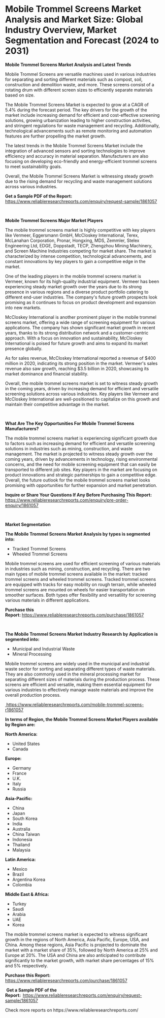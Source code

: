 <p><h1>Mobile Trommel Screens Market Analysis and Market Size: Global Industry Overview, Market Segmentation and Forecast (2024 to 2031)</h1></p><p><strong>Mobile Trommel Screens Market Analysis and Latest Trends</strong></p>
<p><p>Mobile Trommel Screens are versatile machines used in various industries for separating and sorting different materials such as compost, soil, construction and demolition waste, and more. These screens consist of a rotating drum with different screen sizes to efficiently separate materials based on size.</p><p>The Mobile Trommel Screens Market is expected to grow at a CAGR of 5.4% during the forecast period. The key drivers for the growth of the market include increasing demand for efficient and cost-effective screening solutions, growing urbanization leading to higher construction activities, and stringent regulations for waste management and recycling. Additionally, technological advancements such as remote monitoring and automation features are further propelling the market growth.</p><p>The latest trends in the Mobile Trommel Screens Market include the integration of advanced sensors and sorting technologies to improve efficiency and accuracy in material separation. Manufacturers are also focusing on developing eco-friendly and energy-efficient trommel screens to meet sustainability goals.</p><p>Overall, the Mobile Trommel Screens Market is witnessing steady growth due to the rising demand for recycling and waste management solutions across various industries.</p></p>
<p><strong>Get a Sample PDF of the Report:&nbsp;</strong> <a href="https://www.reliableresearchreports.com/enquiry/request-sample/1861057">https://www.reliableresearchreports.com/enquiry/request-sample/1861057</a></p>
<p>&nbsp;</p>
<p><strong>Mobile Trommel Screens Major Market Players</strong></p>
<p><p>The mobile trommel screens market is highly competitive with key players like Vermeer, Eggersmann GmbH, McCloskey International, Terex, McLanahan Corporation, Pronar, Hongxing, MDS, Zemmler, Stelex Engineering Ltd, EDGE, Doppstadt, TECP, Zhengzhou Mining Machinery, and Screen Machine Industries competing for market share. The market is characterized by intense competition, technological advancements, and constant innovations by key players to gain a competitive edge in the market.</p><p>One of the leading players in the mobile trommel screens market is Vermeer, known for its high-quality industrial equipment. Vermeer has been experiencing steady market growth over the years due to its strong presence in various regions and a diverse product portfolio catering to different end-user industries. The company's future growth prospects look promising as it continues to focus on product development and expansion into new markets.</p><p>McCloskey International is another prominent player in the mobile trommel screens market, offering a wide range of screening equipment for various applications. The company has shown significant market growth in recent years, thanks to its strong distribution network and a customer-centric approach. With a focus on innovation and sustainability, McCloskey International is poised for future growth and aims to expand its market presence globally.</p><p>As for sales revenue, McCloskey International reported a revenue of $400 million in 2020, indicating its strong position in the market. Vermeer's sales revenue also saw growth, reaching $3.5 billion in 2020, showcasing its market dominance and financial stability.</p><p>Overall, the mobile trommel screens market is set to witness steady growth in the coming years, driven by increasing demand for efficient and versatile screening solutions across various industries. Key players like Vermeer and McCloskey International are well-positioned to capitalize on this growth and maintain their competitive advantage in the market.</p></p>
<p>&nbsp;</p>
<p><strong>What Are The Key Opportunities For Mobile Trommel Screens Manufacturers?</strong></p>
<p><p>The mobile trommel screens market is experiencing significant growth due to factors such as increasing demand for efficient and versatile screening solutions in industries such as mining, construction, and waste management. The market is projected to witness steady growth over the coming years, driven by advancements in technology, rising environmental concerns, and the need for mobile screening equipment that can easily be transported to different job sites. Key players in the market are focusing on product innovations and strategic partnerships to gain a competitive edge. Overall, the future outlook for the mobile trommel screens market looks promising with opportunities for further expansion and market penetration.</p></p>
<p><strong>Inquire or Share Your Questions If Any Before Purchasing This Report:</strong> <a href="https://www.reliableresearchreports.com/enquiry/pre-order-enquiry/1861057">https://www.reliableresearchreports.com/enquiry/pre-order-enquiry/1861057</a></p>
<p>&nbsp;</p>
<p><strong>Market Segmentation</strong></p>
<p><strong>The Mobile Trommel Screens Market Analysis by types is segmented into:</strong></p>
<p><ul><li>Tracked Trommel Screens</li><li>Wheeled Trommel Screens</li></ul></p>
<p><p>Mobile trommel screens are used for efficient screening of various materials in industries such as mining, construction, and recycling. There are two main types of mobile trommel screens available in the market: tracked trommel screens and wheeled trommel screens. Tracked trommel screens are equipped with tracks for easy mobility on rough terrain, while wheeled trommel screens are mounted on wheels for easier transportation on smoother surfaces. Both types offer flexibility and versatility for screening various materials in different applications.</p></p>
<p><strong>Purchase this Report:&nbsp;</strong><a href="https://www.reliableresearchreports.com/purchase/1861057">https://www.reliableresearchreports.com/purchase/1861057</a></p>
<p>&nbsp;</p>
<p><strong>The Mobile Trommel Screens Market Industry Research by Application is segmented into:</strong></p>
<p><ul><li>Municipal and Industrial Waste</li><li>Mineral Processing</li></ul></p>
<p><p>Mobile trommel screens are widely used in the municipal and industrial waste sector for sorting and separating different types of waste materials. They are also commonly used in the mineral processing market for separating different sizes of materials during the production process. These screens are efficient and versatile, making them essential equipment for various industries to effectively manage waste materials and improve the overall production process.</p></p>
<p><a href="https://www.reliableresearchreports.com/mobile-trommel-screens-r1861057">&nbsp;https://www.reliableresearchreports.com/mobile-trommel-screens-r1861057</a></p>
<p><strong>In terms of Region, the Mobile Trommel Screens Market Players available by Region are:</strong></p>
<p>
    <p> <strong> North America: </strong>
        <ul>
            <li>United States</li>
            <li>Canada</li>
        </ul>
        </p> 
    <p> <strong> Europe: </strong>
        <ul>
            <li>Germany</li>
            <li>France</li>
            <li>U.K.</li>
            <li>Italy</li>
            <li>Russia</li>
        </ul>
        </p> 
    <p> <strong> Asia-Pacific: </strong>
        <ul>
            <li>China</li>
            <li>Japan</li>
            <li>South Korea</li>
            <li>India</li>
            <li>Australia</li>
            <li>China Taiwan</li>
            <li>Indonesia</li>
            <li>Thailand</li>
            <li>Malaysia</li>
        </ul>
        </p> 
    <p> <strong> Latin America: </strong>
        <ul>
            <li>Mexico</li>
            <li>Brazil</li>
            <li>Argentina Korea</li>
            <li>Colombia</li>
        </ul>
        </p> 
    <p> <strong> Middle East & Africa: </strong>
        <ul>
            <li>Turkey</li>
            <li>Saudi</li>
            <li>Arabia</li>
            <li>UAE</li>
            <li>Korea</li>
        </ul>
    </p>
    </p>
<p><p>The mobile trommel screens market is expected to witness significant growth in the regions of North America, Asia Pacific, Europe, USA, and China. Among these regions, Asia Pacific is projected to dominate the market with a market share of 35%, followed by North America at 25% and Europe at 20%. The USA and China are also anticipated to contribute significantly to the market growth, with market share percentages of 15% and 5% respectively.</p></p>
<p><strong>Purchase this Report: </strong><a href="https://www.reliableresearchreports.com/purchase/1861057">https://www.reliableresearchreports.com/purchase/1861057</a></p>
<p>&nbsp;<strong>Get a Sample PDF of the Report:&nbsp;&nbsp;</strong><a href="https://www.reliableresearchreports.com/enquiry/request-sample/1861057">https://www.reliableresearchreports.com/enquiry/request-sample/1861057</a></p>
<p><strong></strong></p>
<p>Check more reports on https://www.reliableresearchreports.com/</p>